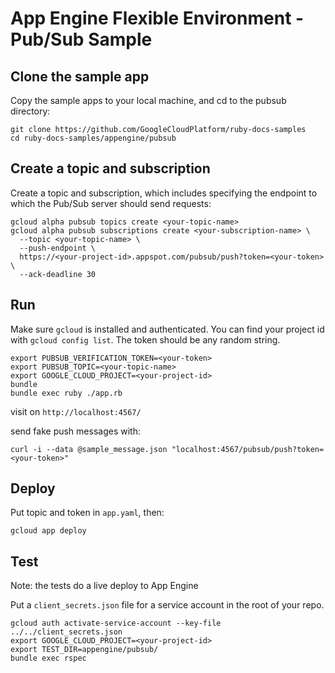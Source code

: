 # App Engine Flexible Environment - Pub/Sub Sample

## Clone the sample app

Copy the sample apps to your local machine, and cd to the pubsub directory:

```
git clone https://github.com/GoogleCloudPlatform/ruby-docs-samples
cd ruby-docs-samples/appengine/pubsub
```

## Create a topic and subscription

Create a topic and subscription, which includes specifying the
endpoint to which the Pub/Sub server should send requests:

```
gcloud alpha pubsub topics create <your-topic-name>
gcloud alpha pubsub subscriptions create <your-subscription-name> \
  --topic <your-topic-name> \
  --push-endpoint \
  https://<your-project-id>.appspot.com/pubsub/push?token=<your-token> \
  --ack-deadline 30
```



## Run

Make sure `gcloud` is installed and authenticated. You can find your
project id with `gcloud config list`. The token should be any random
string.

```
export PUBSUB_VERIFICATION_TOKEN=<your-token>
export PUBSUB_TOPIC=<your-topic-name>
export GOOGLE_CLOUD_PROJECT=<your-project-id>
bundle
bundle exec ruby ./app.rb
```

visit on `http://localhost:4567/`

send fake push messages with:

```
curl -i --data @sample_message.json "localhost:4567/pubsub/push?token=<your-token>"
```


## Deploy

Put topic and token in `app.yaml`, then:

```
gcloud app deploy
```

## Test

Note: the tests do a live deploy to App Engine

Put a `client_secrets.json` file for a service account in the root of
your repo.

```
gcloud auth activate-service-account --key-file ../../client_secrets.json
export GOOGLE_CLOUD_PROJECT=<your-project-id>
export TEST_DIR=appengine/pubsub/
bundle exec rspec
```
